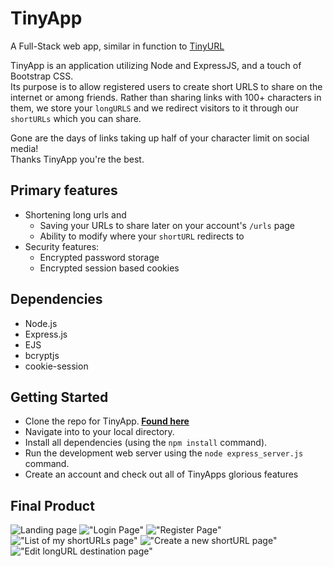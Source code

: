 # TinyApp

A Full-Stack web app, similar in function to [TinyURL](https://tinyurl.com)

TinyApp is an application utilizing Node and ExpressJS, and a touch of Bootstrap CSS. <br>
Its purpose is to allow registered users to create short URLS to share on the internet or among friends. Rather than sharing links with 100+ characters in them, we store your `longURLS` and we redirect visitors to it through our `shortURLs` which you can share.

Gone are the days of links taking up half of your character limit on social media! <br>
Thanks TinyApp you're the best.

## Primary features

- Shortening long urls and 
    - Saving your URLs to share later on your account's `/urls` page
    - Ability to modify where your `shortURL` redirects to
-  Security features:
    - Encrypted password storage
    - Encrypted session based cookies


## Dependencies

- Node.js
- Express.js
- EJS
- bcryptjs
- cookie-session

## Getting Started

- Clone the repo for TinyApp.<b> [Found here](https://github.com/ChrisPytel/tinyapp)</b>
- Navigate into to your local directory.
- Install all dependencies (using the `npm install` command).
- Run the development web server using the `node express_server.js` command.
- Create an account and check out all of TinyApps glorious features


## Final Product

![Landing page]( )
!["Login Page"]( )
!["Register Page"]( )
!["List of my shortURLs page"]( )
!["Create a new shortURL page"]( )
!["Edit longURL destination page"]( )